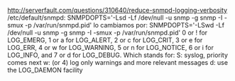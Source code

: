 http://serverfault.com/questions/310640/reduce-snmpd-logging-verbosity
/etc/default/snmpd:
SNMPDOPTS='-Lsd -Lf /dev/null -u snmp -g snmp -I -smux -p /var/run/snmpd.pid'
lo cambiamos por:
SNMPDOPTS='-LSwd -Lf /dev/null -u snmp -g snmp -I -smux -p /var/run/snmpd.pid'
0 or ! for LOG_EMERG,
1 or a for LOG_ALERT,
2 or c for LOG_CRIT,
3 or e for LOG_ERR,
4 or w for LOG_WARNING,
5 or n for LOG_NOTICE,
6 or i for LOG_INFO, and
7 or d for LOG_DEBUG.
Which stands for:
S: syslog, priority comes next
w: (or 4) log only warnings and more relevant messages
d: use the LOG_DAEMON facility
